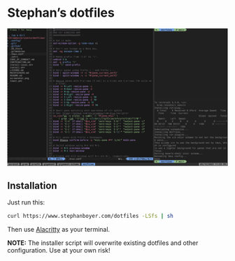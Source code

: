 # Stephan’s dotfiles

![Screenshot](https://raw.githubusercontent.com/stepchowfun/dotfiles/master/screenshot.png)

## Installation

Just run this:

```sh
curl https://www.stephanboyer.com/dotfiles -LSfs | sh
```

Then use [Alacritty](https://github.com/jwilm/alacritty) as your terminal.

**NOTE:** The installer script will overwrite existing dotfiles and other configuration. Use at your own risk!
